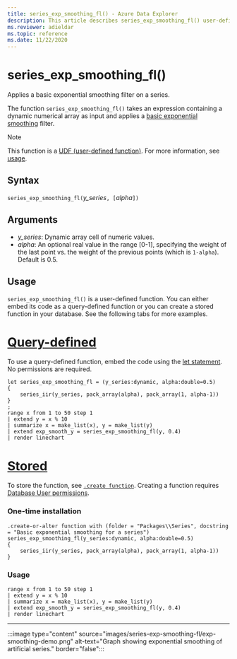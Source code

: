 ```yaml
---
title: series_exp_smoothing_fl() - Azure Data Explorer
description: This article describes series_exp_smoothing_fl() user-defined function in Azure Data Explorer.
ms.reviewer: adieldar
ms.topic: reference
ms.date: 11/22/2020
---
```

# series_exp_smoothing_fl()

Applies a basic exponential smoothing filter on a series.

The function `series_exp_smoothing_fl()` takes an expression containing a dynamic numerical array as input and applies a [basic exponential smoothing](https://en.wikipedia.org/wiki/Exponential_smoothing#Basic_(simple)_exponential_smoothing_(Holt_linear)) filter.

> [!NOTE]
> This function is a [UDF (user-defined function)](../query/functions/user-defined-functions.md). For more information, see [usage](#usage).

## Syntax

`series_exp_smoothing_fl(`*y_series*`, [`*alpha*`])`
  
## Arguments

* *y_series*: Dynamic array cell of numeric values.
* *alpha*: An optional real value in the range [0-1], specifying the weight of the last point vs. the weight of the previous points (which is `1-alpha`). Default is 0.5.

## Usage

`series_exp_smoothing_fl()` is a user-defined function. You can either embed its code as a query-defined function or you can create a stored function in your database. See the following tabs for more examples.

# [Query-defined](#tab/query-defined)

To use a query-defined function, embed the code using the [let statement](../query/letstatement.md). No permissions are required.

<!-- csl: https://help.kusto.windows.net/Samples -->
```kusto
let series_exp_smoothing_fl = (y_series:dynamic, alpha:double=0.5)
{
    series_iir(y_series, pack_array(alpha), pack_array(1, alpha-1))
}
;
range x from 1 to 50 step 1
| extend y = x % 10
| summarize x = make_list(x), y = make_list(y)
| extend exp_smooth_y = series_exp_smoothing_fl(y, 0.4) 
| render linechart
```

# [Stored](#tab/stored)

To store the function, see [`.create function`](../management/create-function.md). Creating a function requires [Database User permissions](../management/access-control/role-based-access-control.md).

### One-time installation

<!-- csl: https://help.kusto.windows.net/Samples -->
```kusto
.create-or-alter function with (folder = "Packages\\Series", docstring = "Basic exponential smoothing for a series")
series_exp_smoothing_fl(y_series:dynamic, alpha:double=0.5)
{
    series_iir(y_series, pack_array(alpha), pack_array(1, alpha-1))
}
```

### Usage

<!-- csl: https://help.kusto.windows.net/Samples -->
```kusto
range x from 1 to 50 step 1
| extend y = x % 10
| summarize x = make_list(x), y = make_list(y)
| extend exp_smooth_y = series_exp_smoothing_fl(y, 0.4) 
| render linechart
```

---

:::image type="content" source="images/series-exp-smoothing-fl/exp-smoothing-demo.png" alt-text="Graph showing exponential smoothing of artificial series." border="false":::
